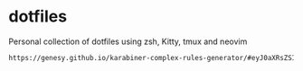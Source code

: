 # dotfiles

Personal collection of dotfiles using zsh, Kitty, tmux and neovim

```bash
https://genesy.github.io/karabiner-complex-rules-generator/#eyJ0aXRsZSI6IkNhcHMgTG9jayB0byBFc2NhcGUsIExlZnQgQ29udHJvbCB3aGVuIGhlbGQiLCJydWxlcyI6W3siZGVzY3JpcHRpb24iOiJDYXBzIExvY2sgdG8gRXNjYXBlIG9uIHNpbmdsZSBwcmVzcywgTGVmdCBDb250cm9sIG9uIHByZXNzIGFuZCBob2xkLiIsIm1hbmlwdWxhdG9ycyI6W3sidHlwZSI6ImJhc2ljIiwiZnJvbSI6eyJrZXlfY29kZSI6ImNhcHNfbG9jayIsIm1vZGlmaWVycyI6eyJvcHRpb25hbCI6WyJhbnkiXX19LCJ0byI6W3sia2V5X2NvZGUiOiJlc2NhcGUifV0sInRvX2lmX2hlbGRfZG93biI6W3sia2V5X2NvZGUiOiJsZWZ0X2NvbnRyb2wifV19XX1dfQ==

```
